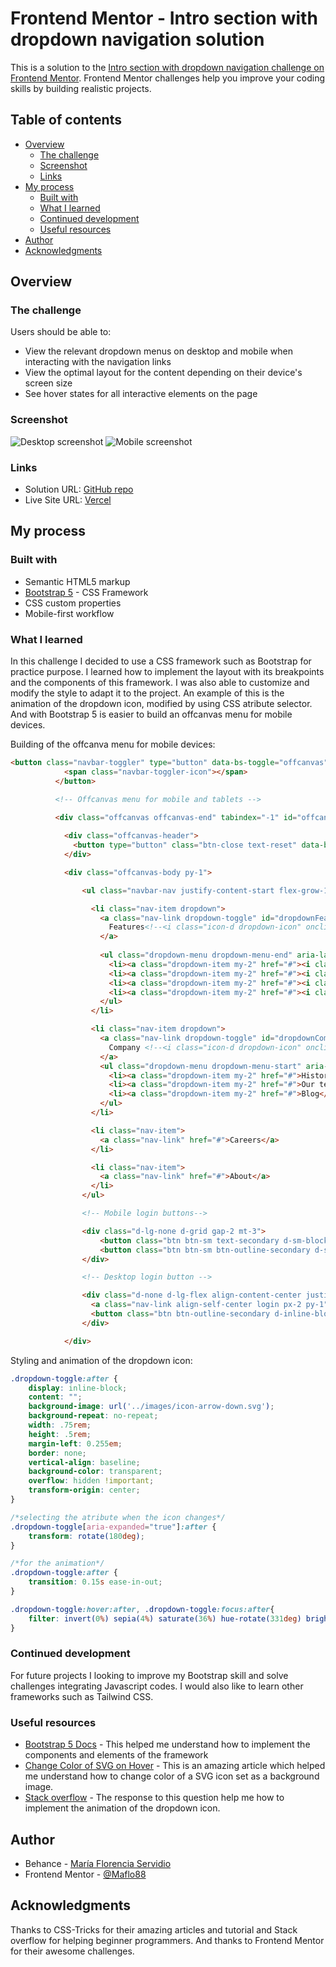 # Frontend Mentor - Intro section with dropdown navigation solution

This is a solution to the [Intro section with dropdown navigation challenge on Frontend Mentor](https://www.frontendmentor.io/challenges/intro-section-with-dropdown-navigation-ryaPetHE5). Frontend Mentor challenges help you improve your coding skills by building realistic projects. 

## Table of contents

- [Overview](#overview)
  - [The challenge](#the-challenge)
  - [Screenshot](#screenshot)
  - [Links](#links)
- [My process](#my-process)
  - [Built with](#built-with)
  - [What I learned](#what-i-learned)
  - [Continued development](#continued-development)
  - [Useful resources](#useful-resources)
- [Author](#author)
- [Acknowledgments](#acknowledgments)


## Overview

### The challenge

Users should be able to:

- View the relevant dropdown menus on desktop and mobile when interacting with the navigation links
- View the optimal layout for the content depending on their device's screen size
- See hover states for all interactive elements on the page

### Screenshot

![Desktop screenshot](./images/screenshot-desktop.png)
![Mobile screenshot](./images/screenshot-mobile.png)


### Links

- Solution URL: [GitHub repo](https://github.com/Maflo88/intro-section-with-dropdown-navigation)
- Live Site URL: [Vercel](https://intro-section-with-dropdown-navigation-two.vercel.app/)

## My process

### Built with

- Semantic HTML5 markup
- [Bootstrap 5](https://getbootstrap.com/) - CSS Framework
- CSS custom properties
- Mobile-first workflow


### What I learned

In this challenge I decided to use a CSS framework such as Bootstrap for practice purpose. I learned how to implement the layout with its breakpoints and the components of this framework. I was also able to customize and modify the style to adapt it to the project. An example of this is the animation of the dropdown icon, modified by using CSS atribute selector. And with Bootstrap 5 is easier to build an offcanvas menu for mobile devices.

Building of the offcanva menu for mobile devices:

```html
<button class="navbar-toggler" type="button" data-bs-toggle="offcanvas" data-bs-target="#offcanvasNavbar" aria-controls="offcanvasNavbar" aria-expanded="false" aria-label="Toggle navigation">
            <span class="navbar-toggler-icon"></span>
          </button>

          <!-- Offcanvas menu for mobile and tablets -->

          <div class="offcanvas offcanvas-end" tabindex="-1" id="offcanvasNavbar" aria-labelledby="offcanvasNavbarLabel">
            
            <div class="offcanvas-header">
              <button type="button" class="btn-close text-reset" data-bs-dismiss="offcanvas" aria-label="Close"></button>
            </div>

            <div class="offcanvas-body py-1">

                <ul class="navbar-nav justify-content-start flex-grow-1 ps-1 py-1 gap-lg-2">

                  <li class="nav-item dropdown">
                    <a class="nav-link dropdown-toggle" id="dropdownFeatures" href="#" role="button" data-bs-toggle="dropdown" data-bs-auto-close="default" data-bs-display="static" aria-expanded="false">
                      Features<!--<i class="icon-d dropdown-icon" onclick="changeIcon(this)"></i>-->
                    </a>
                    
                    <ul class="dropdown-menu dropdown-menu-end" aria-labelledby="dropdownFeatures">
                      <li><a class="dropdown-item my-2" href="#"><i class="icon-m icon-todo mr-2"></i>Todo List</a></li>
                      <li><a class="dropdown-item my-2" href="#"><i class="icon-m icon-calendar"></i>Calendars</a></li>
                      <li><a class="dropdown-item my-2" href="#"><i class="icon-m icon-reminders"></i>Reminders</a></li>
                      <li><a class="dropdown-item my-2" href="#"><i class="icon-m icon-planning"></i>Planning</a></li>
                    </ul>
                  </li>

                  <li class="nav-item dropdown">
                    <a class="nav-link dropdown-toggle" id="dropdownCompany" href="#" role="button" data-bs-toggle="dropdown" data-bs-auto-close="default" data-bs-display="static" aria-expanded="false">
                      Company <!--<i class="icon-d dropdown-icon" onclick="changeIcon(this)"></i>-->
                    </a>
                    <ul class="dropdown-menu dropdown-menu-start" aria-labelledby="dropdownCompany">
                      <li><a class="dropdown-item my-2" href="#">History</a></li>
                      <li><a class="dropdown-item my-2" href="#">Our team</a></li>
                      <li><a class="dropdown-item my-2" href="#">Blog</a></li>
                    </ul>
                  </li>

                  <li class="nav-item">
                    <a class="nav-link" href="#">Careers</a>
                  </li>

                  <li class="nav-item">
                    <a class="nav-link" href="#">About</a>
                  </li>
                </ul>

                <!-- Mobile login buttons-->

                <div class="d-lg-none d-grid gap-2 mt-3">
                    <button class="btn btn-sm text-secondary d-sm-block p-2" type="button">Login</button>
                    <button class="btn btn-sm btn-outline-secondary d-sm-block p-2" type="button">Register</button>
                </div>

                <!-- Desktop login button -->

                <div class="d-none d-lg-flex align-content-center justify-content-end py-1 gap-4">
                  <a class="nav-link align-self-center login px-2 py-1" type="button">Login</a>
                  <button class="btn btn-outline-secondary d-inline-block px-3 py-2" type="button">Register</button>
                </div>

            </div>
```

Styling and animation of the dropdown icon:

```css
.dropdown-toggle:after {
    display: inline-block;
    content: "";
    background-image: url('../images/icon-arrow-down.svg');
    background-repeat: no-repeat;
    width: .75rem;
    height: .5rem;
    margin-left: 0.255em;
    border: none;
    vertical-align: baseline;
    background-color: transparent;
    overflow: hidden !important;
    transform-origin: center;
}

/*selecting the atribute when the icon changes*/
.dropdown-toggle[aria-expanded="true"]:after {
    transform: rotate(180deg);
}

/*for the animation*/
.dropdown-toggle:after {
    transition: 0.15s ease-in-out;
}

.dropdown-toggle:hover:after, .dropdown-toggle:focus:after{
    filter: invert(0%) sepia(4%) saturate(36%) hue-rotate(331deg) brightness(38%) contrast(84%);
}
```

### Continued development

For future projects I looking to improve my Bootstrap skill and solve challenges integrating Javascript codes. I would also like to learn other frameworks such as Tailwind CSS.

### Useful resources

- [Bootstrap 5 Docs](https://getbootstrap.com/docs/5.1/getting-started/introduction/) - This helped me understand how to implement the components and elements of the framework
- [Change Color of SVG on Hover](https://css-tricks.com/change-color-of-svg-on-hover/) - This is an amazing article which helped me understand how to change color of a SVG icon set as a background image.
- [Stack overflow](https://stackoverflow.com/questions/47175786/rotate-bootstrap-dropdown-caret-on-toggle-and-prevent-close-if-clicked-inside) - The response to this question help me how to implement the animation of the dropdown icon.

## Author

- Behance - [María Florencia Servidio](https://www.behance.net/mflorservidio88)
- Frontend Mentor - [@Maflo88](https://www.frontendmentor.io/profile/Maflo88)

## Acknowledgments

Thanks to CSS-Tricks for their amazing articles and tutorial and Stack overflow for helping beginner programmers.
And thanks to Frontend Mentor for their awesome challenges.
